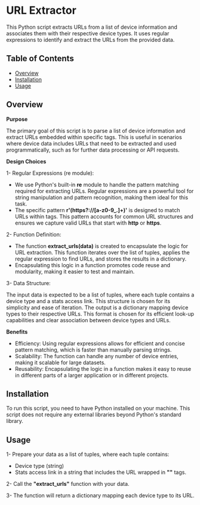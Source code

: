 # URL Extractor

This Python script extracts URLs from a list of device information and associates them with their respective device types. It uses regular expressions to identify and extract the URLs from the provided data.

## Table of Contents
- [Overview](#overview)
- [Installation](#installation)
- [Usage](#usage)

## Overview
**Purpose**

The primary goal of this script is to parse a list of device information and extract URLs embedded within specific tags. This is useful in scenarios where device data includes URLs that need to be extracted and used programmatically, such as for further data processing or API requests.

**Design Choices**

1- Regular Expressions (re module):

- We use Python's built-in **re** module to handle the pattern matching required for extracting URLs. Regular expressions are a powerful tool for string manipulation and pattern recognition, making them ideal for this task.
- The specific pattern **r'<url>(https?://[a-z0-9_.]+)</url>'** is designed to match URLs within **<url>** tags. This pattern accounts for common URL structures and ensures we capture valid URLs that start with **http** or **https**.

2- Function Definition:

- The function **extract_urls(data)** is created to encapsulate the logic for URL extraction. This function iterates over the list of tuples, applies the regular expression to find URLs, and stores the results in a dictionary.
- Encapsulating this logic in a function promotes code reuse and modularity, making it easier to test and maintain.

3- Data Structure:

The input data is expected to be a list of tuples, where each tuple contains a device type and a stats access link. This structure is chosen for its simplicity and ease of iteration.
The output is a dictionary mapping device types to their respective URLs. This format is chosen for its efficient look-up capabilities and clear association between device types and URLs.

**Benefits**

- Efficiency: Using regular expressions allows for efficient and concise pattern matching, which is faster than manually parsing strings.
- Scalability: The function can handle any number of device entries, making it scalable for large datasets.
- Reusability: Encapsulating the logic in a function makes it easy to reuse in different parts of a larger application or in different projects.

## Installation
To run this script, you need to have Python installed on your machine. This script does not require any external libraries beyond Python's standard library.

## Usage
1- Prepare your data as a list of tuples, where each tuple contains:
- Device type (string)
- Stats access link in a string that includes the URL wrapped in **"<URL>"** tags.

2- Call the **"extract_urls"** function with your data.

3- The function will return a dictionary mapping each device type to its URL.

